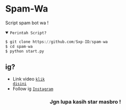 # Spam-Wa
Script spam bot wa  !

<details open><summary><code>Perintah Script?</code></summary>

```python
$ git clone https://github.com/Sxp-ID/spam-wa
$ cd spam-wa
$ python start.py
```
</details>

## ig?
- Link video <code><a href="https://www.instagram.com/evan_paulandi?igsh=MTV5YzBlOXpkbXBnaQ==">klik disini</a></code>
- Follow ig <code><a href="https://www.instagram.com/evan_paulandi?igsh=MTV5YzBlOXpkbXBnaQ==">Instagram</a></code>
<div align="center">

### Jgn lupa kasih star masbro !
</div>
